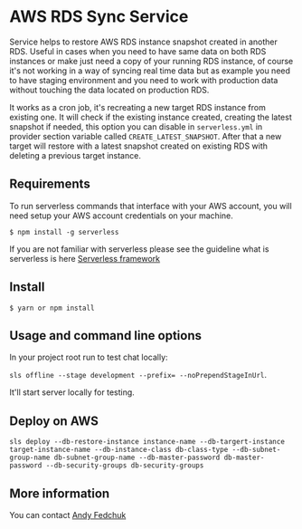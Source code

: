 # AWS RDS Sync Service

Service helps to restore AWS RDS instance snapshot created in another RDS. Useful in cases when you need to have same data on both RDS instances or make just need a copy of your running RDS instance, 
of course it's not working in a way of syncing real time data
but as example you need to have staging environment and 
you need to work with production data without touching the data located on production RDS.

It works as a cron job, it's recreating a new target RDS instance from existing one. It will check if the existing instance created, creating the latest snapshot if needed, this option you can disable in `serverless.yml` in provider section variable called `CREATE_LATEST_SNAPSHOT`.
After that a new target will restore with a latest snapshot created on existing RDS with deleting a previous target instance.

## Requirements

To run serverless commands that interface with your AWS account, you will need setup your AWS account credentials on your machine.

```
$ npm install -g serverless
```

If you are not familiar with serverless please see the guideline what is serverless is here [Serverless framework](https://www.serverless.com/framework/docs/)

## Install

```
$ yarn or npm install

```

## Usage and command line options

In your project root run to test chat locally:

`sls offline --stage development --prefix= --noPrependStageInUrl`.

It'll start server locally for testing.

## Deploy on AWS

`sls deploy --db-restore-instance instance-name --db-targert-instance target-instance-name
--db-instance-class db-class-type --db-subnet-group-name db-subnet-group-name --db-master-password db-master-password --db-security-groups db-security-groups`


## More information

You can contact [Andy Fedchuk](mailto:andriy.fedchuk@gmail.com)
